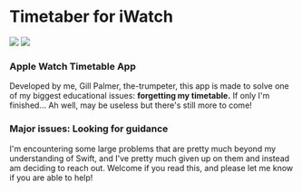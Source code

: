 # Timetaber for iWatch
<img src="https://img.shields.io/badge/Swift-%23F05138?logo=swift&logoColor=white" /> <img src="https://img.shields.io/badge/platforms-watchOS_10.6%2B_%7C_iOS_13%2B-blue"/>
### Apple Watch Timetable App

Developed by me, Gill Palmer, the-trumpeter, this app is made to solve one of my biggest educational issues:
<b>forgetting my timetable.</b> If only I'm finished... Ah well, may be useless but there's still more to come!

### Major issues: Looking for guidance
I'm encountering some large problems that are pretty much beyond my understanding of Swift, and I've pretty much given up on them and instead am deciding to reach out.
Welcome if you read this, and please let me know if you are able to help!


